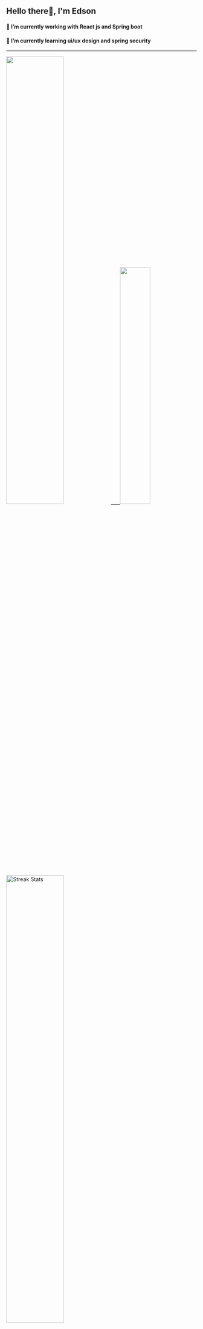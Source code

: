
## Hello there👋, I'm Edson 

#### 🔭 I’m currently working with React js and Spring boot 
#### 🌱 I’m currently learning ui/ux design and spring security
---
    
  

 <p align="left">
  <a href="https://github.com/EdsonNhancale">
  <img width=55% src="https://github-readme-stats.vercel.app/api?username=EdsonNhancale&show_icons=true&theme=dracula&include_all_commits=true&count_private=true"/>&nbsp;&nbsp;&nbsp;&nbsp;&nbsp;
  <img  width=40% src="https://github-readme-stats.vercel.app/api/top-langs/?username=EdsonNhancale&layout=compact&langs_count=7&theme=dracula"/>
</p>

  <p align="left">
    <a href="https://github.com/EdsonNhancale"><img width=55% alt="Streak Stats" src="https://github-readme-streak-stats.herokuapp.com/?user=EdsonNhancale&theme=dracula"/></a>
   </p>

 
 <!--START_SECTION:waka-->

```txt
From: 16 November 2022 - To: 28 May 2025

Total Time: 1,419 hrs 20 mins

TypeScript        685 hrs 28 mins ████████████░░░░░░░░░░░░░   48.30 %
JavaScript        477 hrs 8 mins  ████████▒░░░░░░░░░░░░░░░░   33.62 %
JSON              114 hrs 25 mins ██░░░░░░░░░░░░░░░░░░░░░░░   08.06 %
Python            32 hrs 20 mins  ▓░░░░░░░░░░░░░░░░░░░░░░░░   02.28 %
Other             21 hrs 30 mins  ▒░░░░░░░░░░░░░░░░░░░░░░░░   01.52 %
```

<!--END_SECTION:waka-->

<div> 
  <a href="www.linkedin.com/in/edson-nhancale-7849781a6" target="_blank"><img src="https://img.shields.io/badge/-LinkedIn-%230077B5?style=for-the-badge&logo=linkedin&logoColor=white" target="_blank"></a> 

</div>

